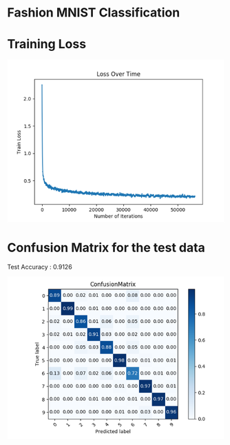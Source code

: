 # Fashion MNIST Classification

# Training Loss 

![plot](Train_Loss.png) 

# Confusion Matrix for the test data

Test Accuracy : 0.9126

![plot](confusionMnist.png)

